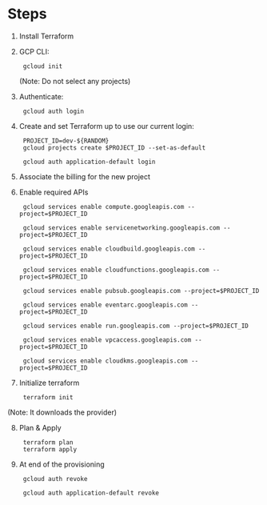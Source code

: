 # Steps

1) Install Terraform
   
2) GCP CLI:
   
        gcloud init

    (Note: Do not select any projects)

3) Authenticate: 
  
        gcloud auth login

4) Create and set Terraform up to use our current login:

        PROJECT_ID=dev-${RANDOM}
        gcloud projects create $PROJECT_ID --set-as-default

        gcloud auth application-default login

5) Associate the billing for the new project 
   
6) Enable required APIs 
   
        gcloud services enable compute.googleapis.com --project=$PROJECT_ID

        gcloud services enable servicenetworking.googleapis.com --project=$PROJECT_ID

        gcloud services enable cloudbuild.googleapis.com --project=$PROJECT_ID

        gcloud services enable cloudfunctions.googleapis.com --project=$PROJECT_ID

        gcloud services enable pubsub.googleapis.com --project=$PROJECT_ID

        gcloud services enable eventarc.googleapis.com --project=$PROJECT_ID

        gcloud services enable run.googleapis.com --project=$PROJECT_ID

        gcloud services enable vpcaccess.googleapis.com --project=$PROJECT_ID

        gcloud services enable cloudkms.googleapis.com --project=$PROJECT_ID

7) Initialize terraform
        
        terraform init

(Note: It downloads the provider)

8) Plan & Apply
        
        terraform plan
        terraform apply

9) At end of the provisioning
        
        gcloud auth revoke

        gcloud auth application-default revoke
   
